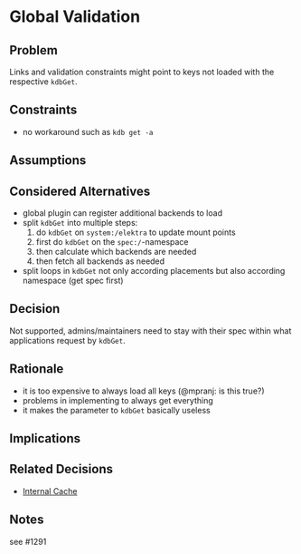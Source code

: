 # Global Validation

## Problem

Links and validation constraints might point to keys not loaded
with the respective `kdbGet`.

## Constraints

- no workaround such as `kdb get -a`

## Assumptions

## Considered Alternatives

- global plugin can register additional backends to load
- split `kdbGet` into multiple steps:
  1. do `kdbGet` on `system:/elektra` to update mount points
  2. first do `kdbGet` on the `spec:/`-namespace
  3. then calculate which backends are needed
  4. then fetch all backends as needed
- split loops in `kdbGet` not only according placements
  but also according namespace (get spec first)

## Decision

Not supported, admins/maintainers need to stay with their spec within what applications request by `kdbGet`.

## Rationale

- it is too expensive to always load all keys (@mpranj: is this true?)
- problems in implementing to always get everything
- it makes the parameter to `kdbGet` basically useless

## Implications

## Related Decisions

- [Internal Cache](internal_cache.md)

## Notes

see #1291
